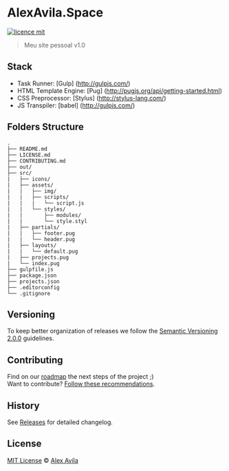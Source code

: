 # AlexAvila.Space

[![licence mit](https://img.shields.io/badge/licence-MIT-blue.svg)](https://github.com/AlexAvila/alexavila.space/blob/master/LICENSE.md)

> Meu site pessoal v1.0



## Stack
- Task Runner: [Gulp] (http://gulpjs.com/) 
- HTML Template Engine: [Pug] (http://pugjs.org/api/getting-started.html)
- CSS Preprocessor: [Stylus] (http://stylus-lang.com/)
- JS Transpiler: [babel] (http://gulpjs.com/)


## Folders Structure

	.
	├── README.md
	├── LICENSE.md
	├── CONTRIBUTING.md
	├── out/
	├── src/
	|   ├── icons/
	|   ├── assets/
	|   |   ├── img/
	|   |   ├── scripts/
	|   |   |   └── script.js
	|   |   └── styles/
	|   |       ├── modules/
	|   |       └── style.styl
	|   ├── partials/
	|   |   ├── footer.pug
	|   |   └── header.pug
	|   ├── layouts/
	|   |   └── default.pug
	|   ├── projects.pug
	|   └── index.pug
	├── gulpfile.js
	├── package.json
	├── projects.json
	├── .editorconfig
	└── .gitignore

## Versioning

To keep better organization of releases we follow the [Semantic Versioning 2.0.0](http://semver.org/) guidelines.

## Contributing
Find on our [roadmap](https://github.com/AlexAvila/alexavila.space/issues/1) the next steps of the project ;)
<br>
Want to contribute? [Follow these recommendations](https://github.com/AlexAvila/alexavila.space/blob/master/CONTRIBUTING.md).

## History
See [Releases](https://github.com/AlexAvila/alexavila.space/releases) for detailed changelog.

## License
[MIT License](https://github.com/AlexAvila/alexavila.space/blob/master/LICENSE.md) © [Alex Avila](http://alexavila.space/)
